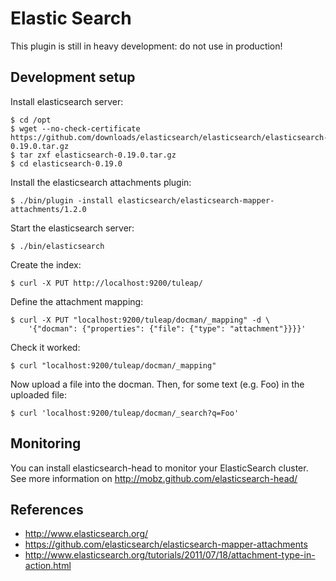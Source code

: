 Elastic Search
==============

This plugin is still in heavy development: do not use in production!


Development setup
-----------------

Install elasticsearch server:

    $ cd /opt
    $ wget --no-check-certificate https://github.com/downloads/elasticsearch/elasticsearch/elasticsearch-0.19.0.tar.gz
    $ tar zxf elasticsearch-0.19.0.tar.gz
    $ cd elasticsearch-0.19.0

Install the elasticsearch attachments plugin:

    $ ./bin/plugin -install elasticsearch/elasticsearch-mapper-attachments/1.2.0

Start the elasticsearch server:

    $ ./bin/elasticsearch

Create the index:

    $ curl -X PUT http://localhost:9200/tuleap/

Define the attachment mapping:

    $ curl -X PUT "localhost:9200/tuleap/docman/_mapping" -d \
        '{"docman": {"properties": {"file": {"type": "attachment"}}}}'

Check it worked:

    $ curl "localhost:9200/tuleap/docman/_mapping"

Now upload a file into the docman. Then, for some text (e.g. Foo) in the
uploaded file:

    $ curl 'localhost:9200/tuleap/docman/_search?q=Foo'

Monitoring
----------

You can install elasticsearch-head to monitor your ElasticSearch cluster.
See more information on http://mobz.github.com/elasticsearch-head/

References
----------

- http://www.elasticsearch.org/
- https://github.com/elasticsearch/elasticsearch-mapper-attachments
- http://www.elasticsearch.org/tutorials/2011/07/18/attachment-type-in-action.html
